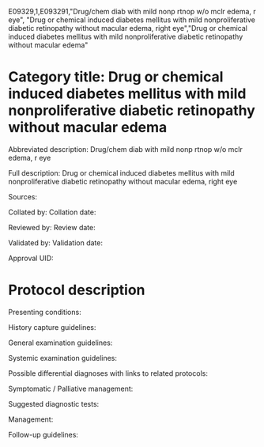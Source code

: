 E09329,1,E093291,"Drug/chem diab with mild nonp rtnop w/o mclr edema, r eye", "Drug or chemical induced diabetes mellitus with mild nonproliferative diabetic retinopathy without macular edema, right eye","Drug or chemical induced diabetes mellitus with mild nonproliferative diabetic retinopathy without macular edema"
# Category title: Drug or chemical induced diabetes mellitus with mild nonproliferative diabetic retinopathy without macular edema

Abbreviated description: Drug/chem diab with mild nonp rtnop w/o mclr edema, r eye

Full description: Drug or chemical induced diabetes mellitus with mild nonproliferative diabetic retinopathy without macular edema, right eye

Sources:

Collated by:
Collation date:

Reviewed by:
Review date:

Validated by:
Validation date:

Approval UID:

# Protocol description

Presenting conditions:

History capture guidelines:

General examination guidelines:

Systemic examination guidelines:

Possible differential diagnoses with links to related protocols:

Symptomatic / Palliative management:

Suggested diagnostic tests:

Management:

Follow-up guidelines:
